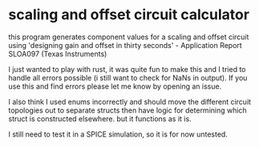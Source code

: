 # scaling and offset circuit calculator

this program generates component values for a scaling and offset circuit using 'designing gain and offset in thirty seconds' - Application Report SLOA097 (Texas Instruments)

I just wanted to play with rust, it was quite fun to make this and I tried to handle all errors possible (i still want to check for NaNs in output). If you use this and find errors please let me know by opening an issue.

I also think I used enums incorrectly and should move the different circuit topologies out to separate structs then have logic for determining which struct is constructed elsewhere. but it functions as it is.

I still need to test it in a SPICE simulation, so it is for now untested.
